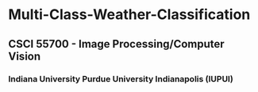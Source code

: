 # Multi-Class-Weather-Classification

## CSCI 55700 - Image Processing/Computer Vision

### Indiana University Purdue University Indianapolis (IUPUI)

